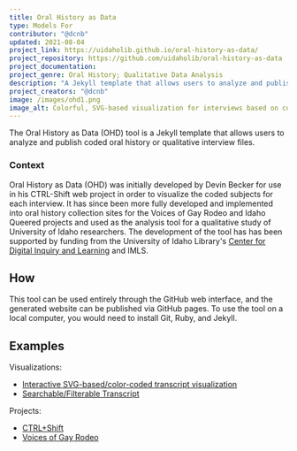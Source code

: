 ```yaml
---
title: Oral History as Data
type: Models For
contributor: "@dcnb"
updated: 2021-08-04
project_link: https://uidaholib.github.io/oral-history-as-data/ 
project_repository: https://github.com/uidaholib/oral-history-as-data 
project_documentation: 
project_genre: Oral History; Qualitative Data Analysis
description: "A Jekyll template that allows users to analyze and publish coded oral history or qualitative interview files." 
project_creators: "@dcnb"
image: /images/ohd1.png
image_alt: Colorful, SVG-based visualization for interviews based on coded subjects.
---
```


The Oral History as Data (OHD) tool is a Jekyll template that allows users to analyze and publish coded oral history or qualitative interview files.

### Context

Oral History as Data (OHD) was initially developed by Devin Becker for use in his CTRL-Shift web project in order to visualize the coded subjects for each interview. 
It has since been more fully developed and implemented into oral history collection sites for the Voices of Gay Rodeo and Idaho Queered projects and used as the analysis tool for a qualitative study of University of Idaho researchers. 
The development of the tool has has been supported by funding from the University of Idaho Library's [Center for Digital Inquiry and Learning](http://cdil.lib.uidaho.edu) and IMLS.

## How 

This tool can be used entirely through the GitHub web interface, and the generated website can be published via GitHub pages. To use the tool on a local computer, you would need to install Git, Ruby, and Jekyll.

## Examples

Visualizations:

- [Interactive SVG-based/color-coded transcript visualization](https://uidaholib.github.io/oral-history-as-data/visualizations.html)
- [Searchable/Filterable Transcript](https://uidaholib.github.io/oral-history-as-data/transcripts/gluck.html?filter=career)

Projects:

- [CTRL+Shift](https://ctrl-shift.org)
- [Voices of Gay Rodeo](https://www.voicesofgayrodeo.com/)
